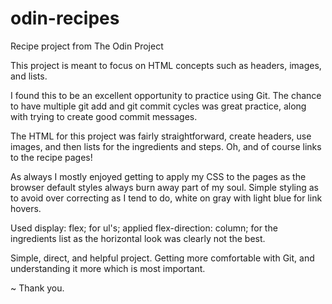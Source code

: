 # odin-recipes
Recipe project from The Odin Project

This project is meant to focus on HTML concepts such as headers, images, and lists.

I found this to be an excellent opportunity to practice using Git. The chance to have multiple git add and git commit cycles was great practice, along with trying to create good commit messages. 

The HTML for this project was fairly straightforward, create headers, use images, and then lists for the ingredients and steps. Oh, and of course links to the recipe pages!

As always I mostly enjoyed getting to apply my CSS to the pages as the browser default styles always burn away part of my soul. Simple styling as to avoid over correcting as I tend to do, white on gray with light blue for link hovers. 

Used display: flex; for ul's; applied flex-direction: column; for the ingredients list as the horizontal look was clearly not the best.

Simple, direct, and helpful project. Getting more comfortable with Git, and understanding it more which is most important.

~ Thank you.
